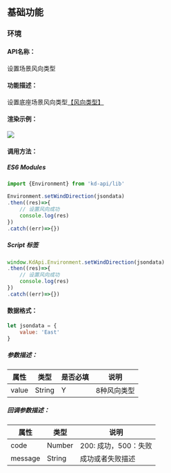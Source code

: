 ﻿<!--
 * @Author: your name
 * @Date: 2022-03-28 15:19:55
 * @LastEditTime: 2022-04-15 10:16:20
 * @LastEditors: Please set LastEditors
 * @Description: 打开koroFileHeader查看配置 进行设置: https://github.com/OBKoro1/koro1FileHeader/wiki/%E9%85%8D%E7%BD%AE
 * @FilePath: /KD-API-DOCS/public/md/api/设置场景风向类型.md
-->
## 基础功能
### 环境

#### API名称：
设置场景风向类型
#### 功能描述：

设置底座场景风向类型[【风向类型】](#/api-docs/参数值-风向类型)

#### 渲染示例：
![](../../image/example/设置场景风向类型.webp)

#### 调用方法：

##### ES6 Modules
``` javascript
import {Environment} from 'kd-api/lib'

Environment.setWindDirection(jsondata)
.then((res)=>{
    // 设置风向成功
    console.log(res)
})
.catch((err)=>{})
```

##### Script 标签
``` javascript
window.KdApi.Environment.setWindDirection(jsondata)
.then((res)=>{
    // 设置风向成功
    console.log(res)
})
.catch((err)=>{})
```


#### 数据格式：

```javascript
let jsondata = {
    value: 'East'
}
```
##### 参数描述：

| 属性    | 类型   | 是否必填 | 说明                     |
| ------- | ------ | ------  | ------------------------ |
| value    | String | Y | 8种风向类型  |

##### 回调参数描述：

| 属性    | 类型   | 说明                     |
| ------- | ------ | ------------------------ |
| code    | Number | 200: 成功，500：失败  |
| message    | String | 成功或者失败描述  |
